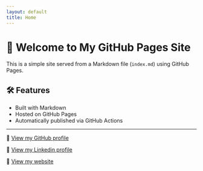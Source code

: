 ```yaml
---
layout: default
title: Home
---
```


# 👋 Welcome to My GitHub Pages Site

This is a simple site served from a Markdown file (`index.md`) using GitHub Pages.

## 🛠 Features
- Built with Markdown
- Hosted on GitHub Pages
- Automatically published via GitHub Actions

---

🔗 [View my GitHub profile](https://github.com/srjkshwh)

🔗 [View my Linkedin profile](www.linkedin.com/in/saroj-kushwaha-7ba25726a)

🔗 [View my website](www.linke26a)